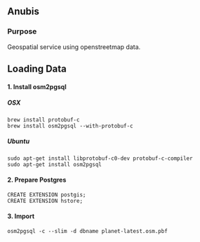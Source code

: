 ## Anubis

### Purpose

Geospatial service using openstreetmap data.

## Loading Data

#### 1. Install osm2pgsql

##### OSX

    brew install protobuf-c
    brew install osm2pgsql --with-protobuf-c

##### Ubuntu

    sudo apt-get install libprotobuf-c0-dev protobuf-c-compiler
    sudo apt-get install osm2pgsql
    
#### 2. Prepare Postgres

    CREATE EXTENSION postgis;
    CREATE EXTENSION hstore;
    
#### 3. Import

    osm2pgsql -c --slim -d dbname planet-latest.osm.pbf